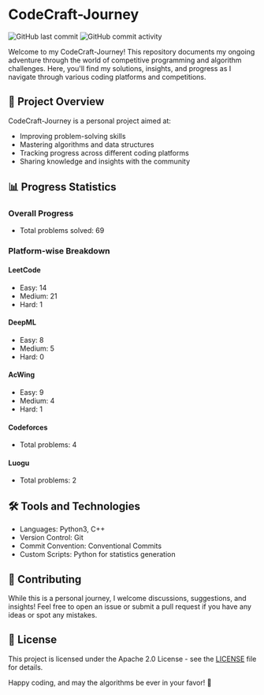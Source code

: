 # CodeCraft-Journey

![GitHub last commit](https://img.shields.io/github/last-commit/kyriekevin/CodeCraft-Journey)
![GitHub commit activity](https://img.shields.io/github/commit-activity/m/kyriekevin/CodeCraft-Journey)

Welcome to my CodeCraft-Journey! This repository documents my ongoing adventure through the world of competitive programming and algorithm challenges. Here, you'll find my solutions, insights, and progress as I navigate through various coding platforms and competitions.

## 🚀 Project Overview

CodeCraft-Journey is a personal project aimed at:

- Improving problem-solving skills
- Mastering algorithms and data structures
- Tracking progress across different coding platforms
- Sharing knowledge and insights with the community

## 📊 Progress Statistics

### Overall Progress

<!-- STATS:TOTAL_PROBLEMS -->
- Total problems solved: 69
<!-- STATS:TOTAL_PROBLEMS:END -->

### Platform-wise Breakdown

#### LeetCode

<!-- STATS:LEETCODE -->
- Easy: 14
- Medium: 21
- Hard: 1
<!-- STATS:LEETCODE:END -->

#### DeepML

<!-- STATS:DEEPML -->
- Easy: 8
- Medium: 5
- Hard: 0
<!-- STATS:DEEPML:END -->

#### AcWing

<!-- STATS:ACWING -->
- Easy: 9
- Medium: 4
- Hard: 1
<!-- STATS:ACWING:END -->

#### Codeforces

<!-- STATS:CODEFORCES -->
- Total problems: 4
<!-- STATS:CODEFORCES:END -->

#### Luogu

<!-- STATS:LUOGU -->
- Total problems: 2
<!-- STATS:LUOGU:END -->

## 🛠 Tools and Technologies

- Languages: Python3, C++
- Version Control: Git
- Commit Convention: Conventional Commits
- Custom Scripts: Python for statistics generation

## 🤝 Contributing

While this is a personal journey, I welcome discussions, suggestions, and insights! Feel free to open an issue or submit a pull request if you have any ideas or spot any mistakes.

## 📜 License

This project is licensed under the Apache 2.0 License - see the [LICENSE](LICENSE) file for details.

Happy coding, and may the algorithms be ever in your favor! 🌟
